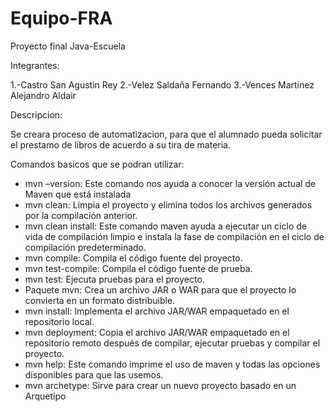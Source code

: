 # Equipo-FRA
Proyecto final Java-Escuela

Integrantes:

1.-Castro San Agustin Rey
2.-Velez Saldaña Fernando
3.-Vences Martinez Alejandro Aldair

Descripcion:

Se creara proceso de automatizacion, para que el alumnado pueda solicitar el prestamo de libros de acuerdo a su tira de materia.

Comandos basicos que se podran utilizar:

* mvn –version:      Este comando nos ayuda a conocer la versión actual de Maven que está instalada
* mvn clean:         Limpia el proyecto y elimina todos los archivos generados por la compilación anterior.
* mvn clean install: Este comando maven ayuda a ejecutar un ciclo de vida de compilación limpio e instala la fase de compilación en el ciclo de compilación predeterminado.
* mvn compile:       Compila el código fuente del proyecto.
* mvn test-compile:  Compila el código fuente de prueba.
* mvn test:          Ejecuta pruebas para el proyecto.
* Paquete mvn:       Crea un archivo JAR o WAR para que el proyecto lo convierta en un formato distribuible.
* mvn install:       Implementa el archivo JAR/WAR empaquetado en el repositorio local.
* mvn deployment:    Copia el archivo JAR/WAR empaquetado en el repositorio remoto después de compilar, ejecutar pruebas y compilar el proyecto.
* mvn help:          Este comando imprime el uso de maven y todas las opciones disponibles para que las usemos.
* mvn archetype:     Sirve para crear un nuevo proyecto basado en un Arquetipo
